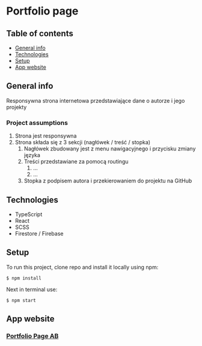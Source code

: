 
# Portfolio page

## Table of contents
* [General info](#general-info)
* [Technologies](#Technologies)
* [Setup](#Setup)
* [App website](#App-website)

## General info

Responsywna strona internetowa przedstawiające dane o autorze i jego projekty

### Project assumptions
1. Strona jest responsywna
2. Strona składa się z 3 sekcji (nagłówek / treść / stopka)
   1. Nagłówek zbudowany jest z menu nawigacyjnego i przycisku zmiany języka
   2. Treści przedstawiane za pomocą routingu
      1. ...
      2. ...
   3. Stopka z podpisem autora i przekierowaniem do projektu na GitHub

## Technologies
* TypeScript
* React
* SCSS
* Firestore / Firebase

## Setup
To run this project, clone repo and install it locally using npm:

```
$ npm install
```

Next in terminal use:
```
$ npm start
```
## App website

### [Portfolio Page AB](https://adrianbrzeski-639bf.web.app/)
